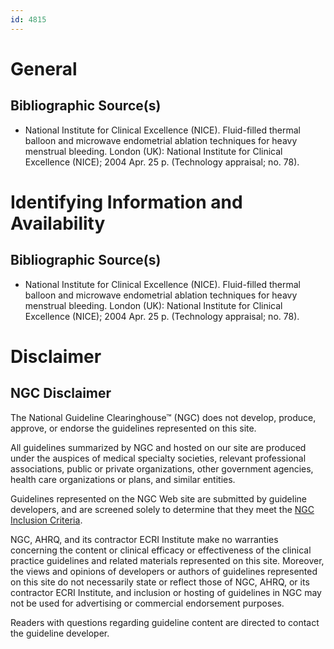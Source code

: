 ```yaml
---
id: 4815
---
```


# General

## Bibliographic Source(s)

- National Institute for Clinical Excellence (NICE). Fluid-filled thermal balloon and microwave endometrial ablation techniques for heavy menstrual bleeding. London (UK): National Institute for Clinical Excellence (NICE); 2004 Apr. 25 p. (Technology appraisal; no. 78).

# Identifying Information and Availability

## Bibliographic Source(s)

- National Institute for Clinical Excellence (NICE). Fluid-filled thermal balloon and microwave endometrial ablation techniques for heavy menstrual bleeding. London (UK): National Institute for Clinical Excellence (NICE); 2004 Apr. 25 p. (Technology appraisal; no. 78).

# Disclaimer

## NGC Disclaimer

The National Guideline Clearinghouse™ (NGC) does not develop, produce, approve, or endorse the guidelines represented on this site.

All guidelines summarized by NGC and hosted on our site are produced under the auspices of medical specialty societies, relevant professional associations, public or private organizations, other government agencies, health care organizations or plans, and similar entities.

Guidelines represented on the NGC Web site are submitted by guideline developers, and are screened solely to determine that they meet the [NGC Inclusion Criteria](/help-and-about/summaries/inclusion-criteria).

NGC, AHRQ, and its contractor ECRI Institute make no warranties concerning the content or clinical efficacy or effectiveness of the clinical practice guidelines and related materials represented on this site. Moreover, the views and opinions of developers or authors of guidelines represented on this site do not necessarily state or reflect those of NGC, AHRQ, or its contractor ECRI Institute, and inclusion or hosting of guidelines in NGC may not be used for advertising or commercial endorsement purposes.

Readers with questions regarding guideline content are directed to contact the guideline developer.

